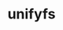 ---
title: "unifyfs"
layout: cache
categories: [package, v0.19]
meta: {"versions": ["1.0"], "compilers": ["gcc@=11.1.0", "gcc@=7.5.0", "oneapi@=2022.1.0"], "oss": ["ubuntu18.04", "ubuntu20.04"], "platforms": ["linux"], "targets": ["x86_64"], "stacks": ["data-vis-sdk", "e4s", "e4s-oneapi"], "num_specs": 3, "num_specs_by_stack": {"data-vis-sdk": 1, "e4s": 1, "e4s-oneapi": 1}}
spec_details: [{"hash": "j4ow6is5f2amqk3vx4zclzfhhsbntbse", "compiler": "gcc@=7.5.0", "versions": ["1.0"], "os": "ubuntu18.04", "platform": "linux", "target": "x86_64", "variants": ["+auto-mount", "~boostsys", "build_system=autotools", "+fortran", "~pmi", "~pmix", "+spath"], "stacks": ["data-vis-sdk"], "size": "-", "tarball": "https://binaries.spack.io/releases/v0.19/build_cache/linux-ubuntu18.04-x86_64/gcc-7.5.0/unifyfs-1.0/linux-ubuntu18.04-x86_64-gcc-7.5.0-unifyfs-1.0-j4ow6is5f2amqk3vx4zclzfhhsbntbse.spack"}, {"hash": "yadyaofzdkmce4bj2jzv2sjurhkjokhj", "compiler": "gcc@=11.1.0", "versions": ["1.0"], "os": "ubuntu20.04", "platform": "linux", "target": "x86_64", "variants": ["+auto-mount", "~boostsys", "build_system=autotools", "+fortran", "~pmi", "~pmix", "+spath"], "stacks": ["e4s"], "size": "-", "tarball": "https://binaries.spack.io/releases/v0.19/build_cache/linux-ubuntu20.04-x86_64/gcc-11.1.0/unifyfs-1.0/linux-ubuntu20.04-x86_64-gcc-11.1.0-unifyfs-1.0-yadyaofzdkmce4bj2jzv2sjurhkjokhj.spack"}, {"hash": "b2yufc2y22f7a2wh6a2tuingz4qdaujt", "compiler": "oneapi@=2022.1.0", "versions": ["1.0"], "os": "ubuntu20.04", "platform": "linux", "target": "x86_64", "variants": ["+auto-mount", "~boostsys", "build_system=autotools", "+fortran", "~pmi", "~pmix", "+spath"], "stacks": ["e4s-oneapi"], "size": "-", "tarball": "https://binaries.spack.io/releases/v0.19/build_cache/linux-ubuntu20.04-x86_64/oneapi-2022.1.0/unifyfs-1.0/linux-ubuntu20.04-x86_64-oneapi-2022.1.0-unifyfs-1.0-b2yufc2y22f7a2wh6a2tuingz4qdaujt.spack"}]
---